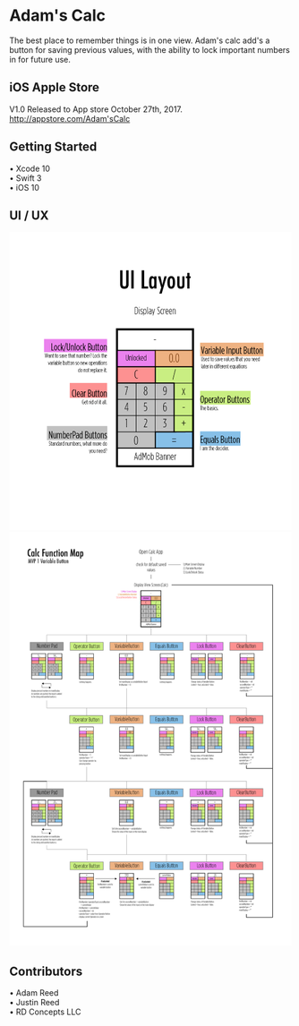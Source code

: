 # Adam's Calc
The best place to remember things is in one view. Adam's calc add's a button for saving previous values, with the ability to lock important numbers in for future use.  

## iOS Apple Store
V1.0 Released to App store October 27th, 2017.<br>
http://appstore.com/Adam'sCalc

## Getting Started
• Xcode 10 <br>
• Swift 3 <br>
• iOS 10

## UI / UX


![Picture](https://github.com/adamrd231/swift-calc/blob/master/layout.png)
![Picture](https://github.com/adamrd231/swift-calc/blob/master/flow.png)

## Contributors 
• Adam Reed <br>
• Justin Reed <br>
• RD Concepts LLC 

